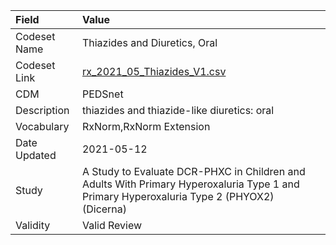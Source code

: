 |Field        |Value                                                                                                                                     |
|:------------|:-----------------------------------------------------------------------------------------------------------------------------------------|
|Codeset Name |Thiazides and Diuretics, Oral                                                                                                             |
|Codeset Link |[rx_2021_05_Thiazides_V1.csv](https://github.com/PEDSnet/Variable-Dictionary/blob/main/drugs/rx_2021_05_Thiazides_V1.csv)                 |
|CDM          |PEDSnet                                                                                                                                   |
|Description  |thiazides and thiazide-like diuretics: oral                                                                                               |
|Vocabulary   |RxNorm,RxNorm Extension                                                                                                                   |
|Date Updated |2021-05-12                                                                                                                                |
|Study        |A Study to Evaluate DCR-PHXC in Children and Adults With Primary Hyperoxaluria Type 1 and Primary Hyperoxaluria Type 2 (PHYOX2) (Dicerna) |
|Validity     |Valid Review                                                                                                                              |
